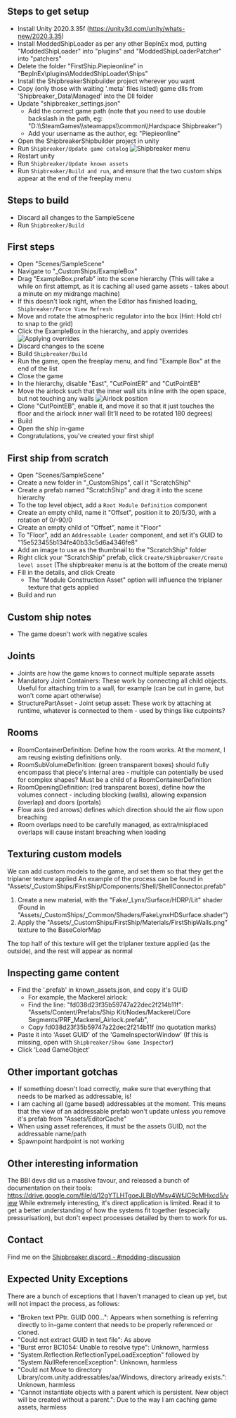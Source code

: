 ## Steps to get setup
* Install Unity 2020.3.35f (https://unity3d.com/unity/whats-new/2020.3.35)
* Install ModdedShipLoader as per any other BepInEx mod, putting "ModdedShipLoader" into "plugins" and "ModdedShipLoaderPatcher" into "patchers"
* Delete the folder "FirstShip.Piepieonline" in "BepInEx\plugins\ModdedShipLoader\Ships"
* Install the ShipbreakerShipbuilder project wherever you want
* Copy (only those with waiting '.meta' files listed) game dlls from 'Shipbreaker_Data\Managed' into the Dll folder
* Update "shipbreaker_settings.json"
  * Add the correct game path (note that you need to use double backslash in the path, eg: "D:\\\\SteamGames\\\\steamapps\\\\common\\\\Hardspace Shipbreaker")
  * Add your username as the author, eg: "Piepieonline" 
* Open the ShipbreakerShipbuilder project in unity
* Run `Shipbreaker/Update game catalog`
![Shipbreaker menu](Docs/ShipbreakerMenu.png?raw=true)
* Restart unity
* Run `Shipbreaker/Update known assets`
* Run `Shipbreaker/Build and run`, and ensure that the two custom ships appear at the end of the freeplay menu

## Steps to build
* Discard all changes to the SampleScene
* Run `Shipbreaker/Build`

## First steps
* Open "Scenes/SampleScene"
* Navigate to "_CustomShips/ExampleBox"
* Drag "ExampleBox.prefab" into the scene hierarchy (This will take a while on first attempt, as it is caching all used game assets - takes about a minute on my midrange machine)
 * If this doesn't look right, when the Editor has finished loading, `Shipbreaker/Force View Refresh`
* Move and rotate the atmospheric regulator into the box (Hint: Hold ctrl to snap to the grid)
* Click the ExampleBox in the hierarchy, and apply overrides
![Applying overrides](Docs/ApplyingOverrides.png?raw=true)
* Discard changes to the scene
* Build `Shipbreaker/Build`
* Run the game, open the freeplay menu, and find "Example Box" at the end of the list
* Close the game
* In the hierarchy, disable "East", "CutPointER" and "CutPointEB"
* Move the airlock such that the inner wall sits inline with the open space, but not touching any walls
![Airlock position](Docs/AirlockPlacement.jpg?raw=true)
* Clone "CutPointEB", enable it, and move it so that it just touches the floor and the airlock inner wall (It'll need to be rotated 180 degrees)
* Build
* Open the ship in-game
* Congratulations, you've created your first ship!

## First ship from scratch
* Open "Scenes/SampleScene"
* Create a new folder in "_CustomShips", call it "ScratchShip"
* Create a prefab named "ScratchShip" and drag it into the scene hierarchy
* To the top level object, add a `Root Module Definition` component
* Create an empty child, name it "Offset", position it to 20/5/30, with a rotation of 0/-90/0
* Create an empty child of "Offset", name it "Floor"
* To "Floor", add an `Addressable Loader` component, and set it's GUID to "15e523455b134fe40b33c5d6a4346fe8"
* Add an image to use as the thumbnail to the "ScratchShip" folder
* Right click your "ScratchShip" prefab, click `Create/Shipbreaker/Create level asset` (The shipbreaker menu is at the bottom of the create menu)
* Fill in the details, and click Create
  * The "Module Construction Asset" option will influence the triplaner texture that gets applied
* Build and run

## Custom ship notes
* The game doesn't work with negative scales

## Joints
* Joints are how the game knows to connect multiple separate assets
* Mandatory Joint Containers: These work by connecting all child objects. Useful for attaching trim to a wall, for example (can be cut in game, but won't come apart otherwise)
* StructurePartAsset - Joint setup asset: These work by attaching at runtime, whatever is connected to them - used by things like cutpoints?

## Rooms
* RoomContainerDefinition: Define how the room works. At the moment, I am reusing existing definitions only.
* RoomSubVolumeDefinition: (green transparent boxes) should fully encompass that piece's internal area - multiple can potentially be used for complex shapes? Must be a child of a RoomContainerDefinition
* RoomOpeningDefinition: (red transparent boxes), define how the volumes connect - including blocking (walls), allowing expansion (overlap) and doors (portals)
 * Flow axis (red arrows) defines which direction should the air flow upon breaching
* Room overlaps need to be carefully managed, as extra/misplaced overlaps will cause instant breaching when loading

## Texturing custom models
We can add custom models to the game, and set them so that they get the triplaner texture applied
An example of the process can be found in "Assets/_CustomShips/FirstShip/Components/Shell/ShellConnector.prefab"
1. Create a new material, with the "Fake/_Lynx/Surface/HDRP/Lit" shader (Found in "Assets/_CustomShips/_Common/Shaders/FakeLynxHDSurface.shader")
2. Apply the "Assets/_CustomShips/FirstShip/Materials/FirstShipWalls.png" texture to the BaseColorMap

The top half of this texture will get the triplaner texture applied (as the outside), and the rest will appear as normal

## Inspecting game content
* Find the '.prefab' in known_assets.json, and copy it's GUID
  * For example, the Mackerel airlock:
  * Find the line: "fd038d23f35b59747a22dec2f214b11f": "Assets/Content/Prefabs/Ship Kit/Nodes/Mackerel/Core Segments/PRF_Mackerel_Airlock.prefab",
  * Copy fd038d23f35b59747a22dec2f214b11f (no quotation marks)
* Paste it into 'Asset GUID' of the 'GameInspectorWindow' (If this is missing, open with `Shipbreaker/Show Game Inspector`)
* Click 'Load GameObject'

## Other important gotchas
* If something doesn't load correctly, make sure that everything that needs to be marked as addressable, is!
* I am caching all (game based) addressables at the moment. This means that the view of an addressable prefab won't update unless you remove it's prefab from "Assets/EditorCache"
* When using asset references, it must be the assets GUID, not the addressable name/path
* Spawnpoint hardpoint is not working

## Other interesting information
The BBI devs did us a massive favour, and released a bunch of documentation on their tools: https://drive.google.com/file/d/12gYTLHTgoeJLBlpVMsv4WfJC9cMHxcd5/view
While extremely interesting, it's direct application is limited.
Read it to get a better understanding of how the systems fit together (especially pressurisation), but don't expect processes detailed by them to work for us.

## Contact
Find me on the [Shipbreaker discord - #modding-discussion](https://discord.gg/shipbreakergame)

## Expected Unity Exceptions
There are a bunch of exceptions that I haven't managed to clean up yet, but will not impact the process, as follows:
* "Broken text PPtr. GUID 000...": Appears when something is referring directly to in-game content that needs to be properly referenced or cloned.
* "Could not extract GUID in text file": As above
* "Burst error BC1054: Unable to resolve type": Unknown, harmless
* "System.Reflection.ReflectionTypeLoadException" followed by "System.NullReferenceException": Unknown, harmless
* "Could not Move to directory Library/com.unity.addressables/aa/Windows, directory arlready exists.": Unknown, harmless
* "Cannot instantiate objects with a parent which is persistent. New object will be created without a parent.": Due to the way I am caching game assets, harmless
